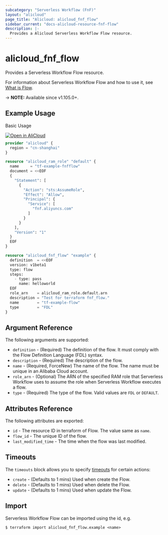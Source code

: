 ```yaml
---
subcategory: "Serverless Workflow (FnF)"
layout: "alicloud"
page_title: "Alicloud: alicloud_fnf_flow"
sidebar_current: "docs-alicloud-resource-fnf-flow"
description: |-
  Provides a Alicloud Serverless Workflow Flow resource.
---
```


# alicloud_fnf_flow

Provides a Serverless Workflow Flow resource.

For information about Serverless Workflow Flow and how to use it, see [What is Flow](https://www.alibabacloud.com/help/en/doc-detail/123079.htm).

-> **NOTE:** Available since v1.105.0+.

## Example Usage

Basic Usage

<div style="display: block;margin-bottom: 40px;"><div class="oics-button" style="float: right;position: absolute;margin-bottom: 10px;">
  <a href="https://api.aliyun.com/terraform?resource=alicloud_fnf_flow&exampleId=62806fad-3df1-0cba-b739-afb816fac0baf7d6992b&activeTab=example&spm=docs.r.fnf_flow.0.62806fad3d&intl_lang=EN_US" target="_blank">
    <img alt="Open in AliCloud" src="https://img.alicdn.com/imgextra/i1/O1CN01hjjqXv1uYUlY56FyX_!!6000000006049-55-tps-254-36.svg" style="max-height: 44px; max-width: 100%;">
  </a>
</div></div>

```terraform
provider "alicloud" {
  region = "cn-shanghai"
}

resource "alicloud_ram_role" "default" {
  name     = "tf-example-fnfflow"
  document = <<EOF
  {
    "Statement": [
      {
        "Action": "sts:AssumeRole",
        "Effect": "Allow",
        "Principal": {
          "Service": [
            "fnf.aliyuncs.com"
          ]
        }
      }
    ],
    "Version": "1"
  }
  EOF
}

resource "alicloud_fnf_flow" "example" {
  definition  = <<EOF
  version: v1beta1
  type: flow
  steps:
    - type: pass
      name: helloworld
  EOF
  role_arn    = alicloud_ram_role.default.arn
  description = "Test for terraform fnf_flow."
  name        = "tf-example-flow"
  type        = "FDL"
}
```

## Argument Reference

The following arguments are supported:

* `definition` - (Required) The definition of the flow. It must comply with the Flow Definition Language (FDL) syntax.
* `description` - (Required) The description of the flow.
* `name` - (Required, ForceNew) The name of the flow. The name must be unique in an Alibaba Cloud account.
* `role_arn` - (Optional) The ARN of the specified RAM role that Serverless Workflow uses to assume the role when Serverless Workflow executes a flow.
* `type` - (Required) The type of the flow. Valid values are `FDL` or `DEFAULT`.

## Attributes Reference

The following attributes are exported:

* `id` - The resource ID in terraform of Flow. The value same as `name`.
* `flow_id` - The unique ID of the flow.
* `last_modified_time` - The time when the flow was last modified.

## Timeouts

The `timeouts` block allows you to specify [timeouts](https://www.terraform.io/docs/configuration-0-11/resources.html#timeouts) for certain actions:

* `create` - (Defaults to 1 mins) Used when create the Flow.
* `delete` - (Defaults to 1 mins) Used when delete the Flow.
* `update` - (Defaults to 1 mins) Used when update the Flow.

## Import

Serverless Workflow Flow can be imported using the id, e.g.

```shell
$ terraform import alicloud_fnf_flow.example <name>
```
